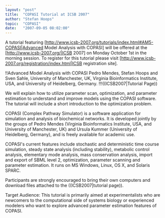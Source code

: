 ```yaml
---
layout: "post"
title:  "COPASI Tutorial at ICSB 2007"
author: "Stefan Hoops"
topic:  "COPASI"
date:   "2007-09-05 08:02:00"
---
```


A tutorial featuring [http://www.icsb-2007.org/tutorials/index.html#AM5-COPASI|Advanced Model Analysis with COPASI] will be offered at the [http://www.icsb-2007.org/|ICSB 2007] on Monday October 1st in the morning session. To register for this tutorial please visit [http://www.icsb-2007.org/registration/index.html|ICSB registration site].

!!Advanced Model Analysis with COPASI
Pedro Mendes, Stefan Hoops and Sven Sahle, University of Manchester, UK, Virginia Bioinformatics Institute, USA, and University of Heidelberg, Germany.
!!!((ICSB2007|Tutorial Page))

We will explain how to utilize parameter scan, optimization, and parameter estimation to understand and improve models using the COPASI software. The tutorial will include a short introduction to the optimization problem.

COPASI (Complex Pathway Simulator) is a software application for simulation and analysis of biochemical networks. It is developed jointly by the groups of Pedro Mendes (Virginia Bioinformatics Institute, USA, and University of Manchester, UK) and Ursula Kummer (University of Heidelberg, Germany), and is freely available for academic use.

COPASI's current features include stochastic and deterministic time course simulation, steady state analysis (including stability), metabolic control analysis, elementary mode analysis, mass conservation analysis, import and export of SBML level 2, optimization, parameter scanning and parameter estimation. It runs on MS Windows, Linux, OS X, and Solaris SPARC.

Participants are strongly encouraged to bring their own computers and download files attached to the ((ICSB2007|tutorial page)).

Target Audience: This tutorial is primarily aimed at experimentalists who are newcomers to the computational side of systems biology or experienced modelers who want to explore advanced parameter estimation features of COPASI.

